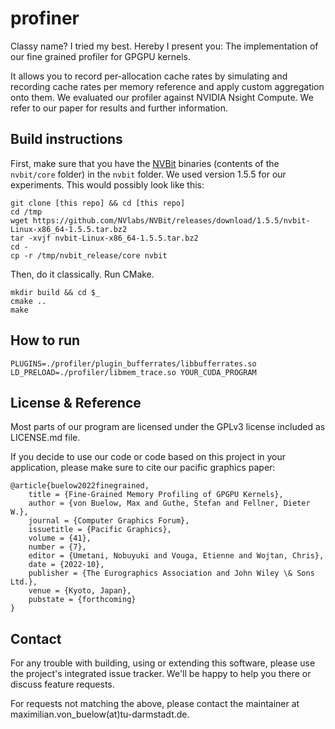 profiner
======

Classy name? I tried my best. Hereby I present you: The implementation of our fine grained profiler for GPGPU kernels.

It allows you to record per-allocation cache rates by simulating and recording cache rates per memory reference and apply custom aggregation onto them. We evaluated our profiler against NVIDIA Nsight Compute. We refer to our paper for results and further information.

Build instructions
------
First, make sure that you have the [NVBit](https://github.com/NVlabs/NVBit) binaries (contents of the `nvbit/core` folder) in the `nvbit` folder. We used version 1.5.5 for our experiments. This would possibly look like this:
```
git clone [this repo] && cd [this repo]
cd /tmp
wget https://github.com/NVlabs/NVBit/releases/download/1.5.5/nvbit-Linux-x86_64-1.5.5.tar.bz2
tar -xvjf nvbit-Linux-x86_64-1.5.5.tar.bz2
cd -
cp -r /tmp/nvbit_release/core nvbit
```

Then, do it classically. Run CMake.
```
mkdir build && cd $_
cmake ..
make
```

How to run
------
```
PLUGINS=./profiler/plugin_bufferrates/libbufferrates.so LD_PRELOAD=./profiler/libmem_trace.so YOUR_CUDA_PROGRAM
```

License & Reference
------
Most parts of our program are licensed under the GPLv3 license included as LICENSE.md file.

If you decide to use our code or code based on this project in your application, please make sure to cite our pacific graphics paper:

```
@article{buelow2022finegrained,
    title = {Fine-Grained Memory Profiling of GPGPU Kernels},
    author = {von Buelow, Max and Guthe, Stefan and Fellner, Dieter W.},
    journal = {Computer Graphics Forum},
    issuetitle = {Pacific Graphics},
    volume = {41},
    number = {7},
    editor = {Umetani, Nobuyuki and Vouga, Etienne and Wojtan, Chris},
    date = {2022-10},
    publisher = {The Eurographics Association and John Wiley \& Sons Ltd.},
    venue = {Kyoto, Japan},
    pubstate = {forthcoming}
}
```

Contact
------
For any trouble with building, using or extending this software, please use the project's integrated issue tracker. We'll be happy to help you there or discuss feature requests.

For requests not matching the above, please contact the maintainer at maximilian.von_buelow(at)tu-darmstadt.de.
